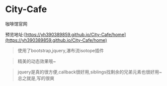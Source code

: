 # City-Cafe
咖啡馆官网

预览地址:[https://yh390389859.github.io/City-Cafe/home](https://yh390389859.github.io/City-Cafe/home)

> 使用了bootstrap,jquery,瀑布流isotope插件

> 精美的动态效果哦~

> jquery是真的很方便,callback很好用,siblings找剩余的兄弟元素也很好用~总之就是,写的很爽
